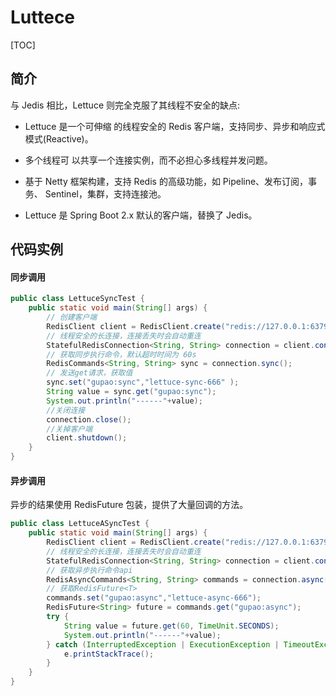 # Luttece

[TOC]

## 简介

与 Jedis 相比，Lettuce 则完全克服了其线程不安全的缺点:

- Lettuce 是一个可伸缩 的线程安全的 Redis 客户端，支持同步、异步和响应式模式(Reactive)。

- 多个线程可 以共享一个连接实例，而不必担心多线程并发问题。

- 基于 Netty 框架构建，支持 Redis 的高级功能，如 Pipeline、发布订阅，事务、 Sentinel，集群，支持连接池。

- Lettuce 是 Spring Boot 2.x 默认的客户端，替换了 Jedis。

## 代码实例

#### 同步调用

```java
public class LettuceSyncTest {
    public static void main(String[] args) {
        // 创建客户端
        RedisClient client = RedisClient.create("redis://127.0.0.1:6379");
        // 线程安全的长连接，连接丢失时会自动重连
        StatefulRedisConnection<String, String> connection = client.connect();
        // 获取同步执行命令，默认超时时间为 60s
        RedisCommands<String, String> sync = connection.sync();
        // 发送get请求，获取值
        sync.set("gupao:sync","lettuce-sync-666" );
        String value = sync.get("gupao:sync");
        System.out.println("------"+value);
        //关闭连接
        connection.close();
        //关掉客户端
        client.shutdown();
    }
}
```

#### 异步调用

异步的结果使用 RedisFuture 包装，提供了大量回调的方法。

```java
public class LettuceASyncTest {
    public static void main(String[] args) {
        RedisClient client = RedisClient.create("redis://127.0.0.1:6379");
        // 线程安全的长连接，连接丢失时会自动重连
        StatefulRedisConnection<String, String> connection = client.connect();
        // 获取异步执行命令api
        RedisAsyncCommands<String, String> commands = connection.async();
        // 获取RedisFuture<T>
        commands.set("gupao:async","lettuce-async-666");
        RedisFuture<String> future = commands.get("gupao:async");
        try {
            String value = future.get(60, TimeUnit.SECONDS);
            System.out.println("------"+value);
        } catch (InterruptedException | ExecutionException | TimeoutException e) {
            e.printStackTrace();
        }
    }
}
```

